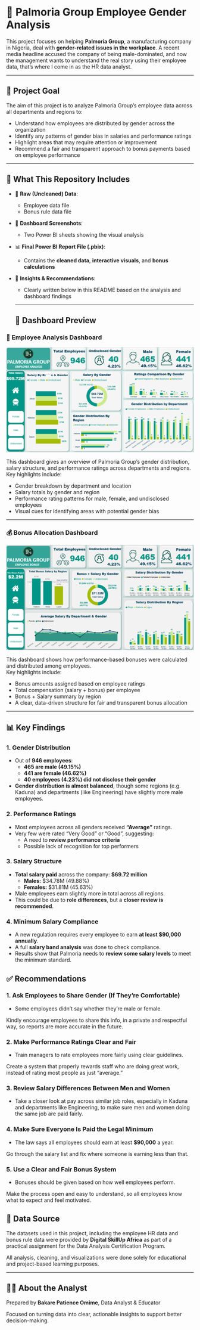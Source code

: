 # 🏢 Palmoria Group Employee Gender Analysis

This project focuses on helping **Palmoria Group**, a manufacturing company in Nigeria, deal with **gender-related issues in the workplace**. A recent media headline accused the company of being male-dominated, and now the management wants to understand the real story using their employee data, that’s where I come in as the HR data analyst.

---

## 🎯 Project Goal
The aim of this project is to analyze Palmoria Group’s employee data across all departments and regions to:
- Understand how employees are distributed by gender across the organization
- Identify any patterns of gender bias in salaries and performance ratings
- Highlight areas that may require attention or improvement
- Recommend a fair and transparent approach to bonus payments based on employee performance

---
## 📁 What This Repository Includes

- 📂 **Raw (Uncleaned) Data**:  
  - Employee data file  
  - Bonus rule data file  

- 📸 **Dashboard Screenshots**:  
  - Two Power BI sheets showing the visual analysis  

- 📊 **Final Power BI Report File (.pbix)**:  
  - Contains the **cleaned data**, **interactive visuals**, and **bonus calculations**  

- 🧾 **Insights & Recommendations**:  
  - Clearly written below in this README based on the analysis and dashboard findings  

  ---
  ## 📸 Dashboard Preview

### 🧾 Employee Analysis Dashboard  
![Employee Analysis](https://github.com/Patbakare1/Palmoria_Group_Employee_Analysis/blob/main/Employee_Analysis_Screenshot.png)

This dashboard gives an overview of Palmoria Group’s gender distribution, salary structure, and performance ratings across departments and regions.  
Key highlights include:
- Gender breakdown by department and location  
- Salary totals by gender and region  
- Performance rating patterns for male, female, and undisclosed employees  
- Visual cues for identifying areas with potential gender bias  

---

### 💰 Bonus Allocation Dashboard  
![Bonus Allocation](https://github.com/Patbakare1/Palmoria_Group_Employee_Analysis/blob/main/Bonus_Distribution_Analysis_Screenshot.png)

This dashboard shows how performance-based bonuses were calculated and distributed among employees.  
Key highlights include:
- Bonus amounts assigned based on employee ratings  
- Total compensation (salary + bonus) per employee  
- Bonus + Salary summary by region  
- A clear, data-driven structure for fair and transparent bonus allocation  

---

## 📊 Key Findings

### 1. **Gender Distribution**
- Out of **946 employees**:
  - **465 are male (49.15%)**
  - **441 are female (46.62%)**
  - **40 employees (4.23%) did not disclose their gender**
- **Gender distribution is almost balanced**, though some regions (e.g. Kaduna) and departments (like Engineering) have slightly more male employees.

### 2. **Performance Ratings**
- Most employees across all genders received **“Average”** ratings.
- Very few were rated “Very Good” or “Good”, suggesting:
  - A need to **review performance criteria**
  - Possible lack of recognition for top performers

### 3. **Salary Structure**
- **Total salary paid** across the company: **$69.72 million**
  - **Males:** $34.78M (49.88%)
  - **Females:** $31.81M (45.63%)
- Male employees earn slightly more in total across all regions.
- This could be due to **role differences**, but a **closer review is recommended**.

### 4. **Minimum Salary Compliance**
- A new regulation requires every employee to earn **at least $90,000 annually**.
- A full **salary band analysis** was done to check compliance.
- Results show that Palmoria needs to **review some salary levels** to meet the minimum standard.

## ✅ Recommendations
### 1. Ask Employees to Share Gender (If They’re Comfortable)
- Some employees didn’t say whether they’re male or female.

Kindly encourage employees to share this info, in a private and respectful way, so reports are more accurate in the future.

### 2. Make Performance Ratings Clear and Fair
  - Train managers to rate employees more fairly using clear guidelines.

Create a system that properly rewards staff who are doing great work, instead of rating most people as just “average.”

### 3. Review Salary Differences Between Men and Women
- Take a closer look at pay across similar job roles, especially in Kaduna and departments like Engineering, to make sure men and women doing the same job are paid fairly.

### 4. Make Sure Everyone Is Paid the Legal Minimum
- The law says all employees should earn at least **$90,000** a year.

Go through the salary list and fix where someone is earning less than that.

### 5. Use a Clear and Fair Bonus System
- Bonuses should be given based on how well employees perform.
  
Make the process open and easy to understand, so all employees know what to expect and feel motivated.

## 📂 Data Source

The datasets used in this project, including the employee HR data and bonus rule data were provided by **Digital SkillUp Africa** as part of a practical assignment for the Data Analysis Certification Program.

All analysis, cleaning, and visualizations were done solely for educational and project-based learning purposes.

---

## 👩‍💼 About the Analyst
Prepared by **Bakare Patience Omime**, Data Analyst & Educator 

Focused on turning data into clear, actionable insights to support better decision-making.
